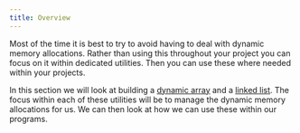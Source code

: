 ```yaml
---
title: Overview
---
```


Most of the time it is best to try to avoid having to deal with dynamic memory allocations. Rather than using this throughout your project you can focus on it within dedicated utilities. Then you can use these where needed within your projects.

In this section we will look at building a [dynamic array](../02-dynamic-array) and a [linked list](./03-linked-list.md). The focus within each of these utilities will be to manage the dynamic memory allocations for us. We can then look at how we can use these within our programs.
